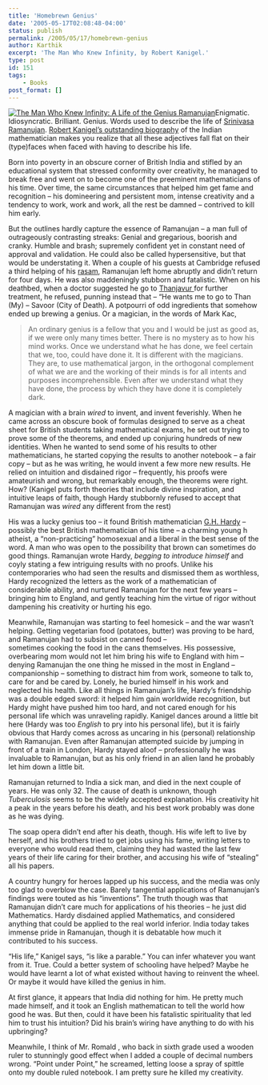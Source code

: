 ```yaml
---
title: 'Homebrewn Genius'
date: '2005-05-17T02:08:48-04:00'
status: publish
permalink: /2005/05/17/homebrewn-genius
author: Karthik
excerpt: 'The Man Who Knew Infinity, by Robert Kanigel.'
type: post
id: 151
tags:
    - Books
post_format: []
---
```

[![The Man Who Knew Infinity: A Life of the Genius Ramanujan](http://images.amazon.com/images/P/0671750615.01._SCMZZZZZZZ_.jpg)](http://www.amazon.com/gp/redirect.html%253fASIN=0671750615%2526location=/o/ASIN/0671750615%25253F "View product details at Amazon")Enigmatic. Idiosyncratic. Brilliant. Genius. Words used to describe the life of [Srinivasa Ramanujan](http://en.wikipedia.org/wiki/Ramanujan). [Robert Kanigel’s outstanding biography](http://www.amazon.com/exec/obidos/tg/detail/-/0671750615/qid=1116306977/sr=8-1/ref=pd_csp_1/002-2503581-9432829?v=glance&s=books&n=507846) of the Indian mathematician makes you realize that all these adjectives fall flat on their (type)faces when faced with having to describe his life.

Born into poverty in an obscure corner of British India and stifled by an educational system that stressed conformity over creativity, he managed to break free and went on to become one of the preeminent mathematicians of his time. Over time, the same circumstances that helped him get fame and recognition – his domineering and persistent mom, intense creativity and a tendency to work, work and work, all the rest be damned – contrived to kill him early.

But the outlines hardly capture the essence of Ramanujan – a man full of outrageously contrasting streaks: Genial and gregarious, boorish and cranky. Humble and brash; supremely confident yet in constant need of approval and validation. He could also be called hypersensitive, but that would be understating it. When a couple of his guests at Cambridge refused a third helping of his [rasam](http://en.wikipedia.org/wiki/Rasam), Ramanujan left home abruptly and didn’t return for four days. He was also maddeningly stubborn and fatalistic. When on his deathbed, when a doctor suggested he go to [Thanjavur ](http://en.wikipedia.org/wiki/Thanjavur)for further treatment, he refused, punning instead that – “He wants me to go to Than (My) – Savoor (City of Death). A potpourri of odd ingredients that somehow ended up brewing a genius. Or a magician, in the words of Mark Kac,

> An ordinary genius is a fellow that you and I would be just as good as, if we were only many times better. There is no mystery as to how his mind works. Once we understand what he has done, we feel certain that we, too, could have done it. It is different with the magicians. They are, to use mathematical jargon, in the orthogonal complement of what we are and the working of their minds is for all intents and purposes incomprehensible. Even after we understand what they have done, the process by which they have done it is completely dark.

A magician with a brain *wired* to invent, and invent feverishly. When he came across an obscure book of formulas designed to serve as a cheat sheet for British students taking mathematical exams, he set out trying to prove some of the theorems, and ended up conjuring hundreds of new identities. When he wanted to send some of his results to other mathematicians, he started copying the results to another notebook – a fair copy – but as he was writing, he would invent a few more new results. He relied on intuition and disdained rigor – frequently, his proofs were amateurish and wrong, but remarkably enough, the theorems were right. How? (Kanigel puts forth theories that include divine inspiration, and intuitive leaps of faith, though Hardy stubbornly refused to accept that Ramanujan was *wired* any different from the rest)

His was a lucky genius too – it found British mathematician [G.H. Hardy](http://en.wikipedia.org/wiki/G._H._Hardy) – possibly the best British mathematician of his time – a charming young h atheist, a “non-practicing” homosexual and a liberal in the best sense of the word. A man who was open to the possibility that brown can sometimes do good things. Ramanujan wrote Hardy, *begging to introduce himself* and coyly stating a few intriguing results with no proofs. Unlike his contemporaries who had seen the results and dismissed them as worthless, Hardy recognized the letters as the work of a mathematician of considerable ability, and nurtured Ramanujan for the next few years – bringing him to England, and gently teaching him the virtue of rigor without dampening his creativity or hurting his ego.

Meanwhile, Ramanujan was starting to feel homesick – and the war wasn’t helping. Getting vegetarian food (potatoes, butter) was proving to be hard, and Ramanujan had to subsist on canned food –  
sometimes cooking the food in the cans themselves. His possessive, overbearing mom would not let him bring his wife to England with him – denying Ramanujan the one thing he missed in the most in England – companionship – something to distract him from work, someone to talk to, care for and be cared by. Lonely, he buried himself in his work and neglected his health. Like all things in Ramanujan’s life, Hardy’s friendship was a double edged sword: it helped him gain worldwide recognition, but Hardy might have pushed him too hard, and not cared enough for his personal life which was unraveling rapidly. Kanigel dances around a little bit here (Hardy was too *English* to pry into his personal life), but it is fairly obvious that Hardy comes across as uncaring in his (personal) relationship with Ramanujan. Even after Ramanujan attempted suicide by jumping in front of a train in London, Hardy stayed aloof – professionally he was invaluable to Ramanujan, but as his only friend in an alien land he probably let him down a little bit.

Ramanujan returned to India a sick man, and died in the next couple of years. He was only 32. The cause of death is unknown, though *Tuberculosis*  seems to be the widely accepted explanation. His creativity hit a peak in the years before his death, and his best work probably was done as he was dying.

The soap opera didn’t end after his death, though. His wife left to live by herself, and his brothers tried to get jobs using his fame, writing letters to everyone who would read them, claiming they had wasted the last few years of their life caring for their brother, and accusing his wife of “stealing” all his papers.

A country hungry for heroes lapped up his success, and the media was only too glad to overblow the case. Barely tangential applications of Ramanujan’s findings were touted as his “inventions”. The truth though was that Ramanujan didn’t care much for applications of his theories – he just did Mathematics. Hardy disdained applied Mathematics, and considered anything that could be applied to the real world inferior. India today takes immense pride in Ramanujan, though it is debatable how much it contributed to his success.

“His life,” Kanigel says, “is like a parable.” You can infer whatever you want from it. True. Could a better system of schooling have helped? Maybe he would have learnt a lot of what existed without having to reinvent the wheel. Or maybe it would have killed the genius in him.

At first glance, it appears that India did nothing for him. He pretty much made himself, and it took an English mathematican to tell the world how good he was. But then, could it have been his fatalistic spirituality that led him to trust his intuition? Did his brain’s wiring have anything to do with his upbringing?

Meanwhile, I think of Mr. Romald , who back in sixth grade used a wooden ruler to stunningly good effect when I added a couple of decimal numbers wrong. “Point under Point,” he screamed, letting loose a spray of spittle onto my double ruled notebook. I am pretty sure he killed my creativity.